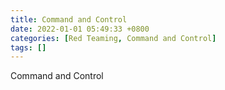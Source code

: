 ```yaml
---
title: Command and Control
date: 2022-01-01 05:49:33 +0800
categories: [Red Teaming, Command and Control]
tags: []
---
```


Command and Control
